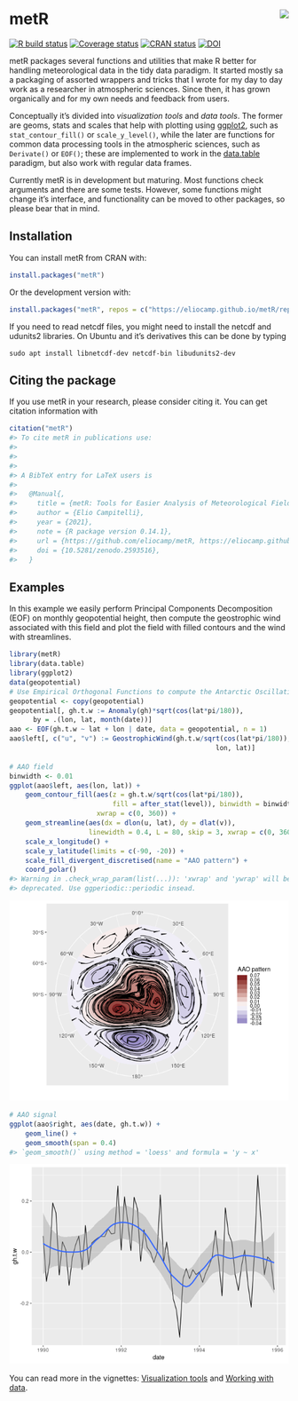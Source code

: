 
<!-- README.md is generated from README.Rmd. Please edit that file -->

# metR <img src="man/figures/logo.png" align="right"/>

[![R build
status](https://github.com/eliocamp/metR/workflows/R-CMD-check/badge.svg)](https://github.com/eliocamp/metR/actions)
[![Coverage
status](https://codecov.io/gh/eliocamp/metR/branch/master/graph/badge.svg?token=jVznWTMCpz)](https://app.codecov.io/gh/eliocamp/metR)
[![CRAN
status](http://www.r-pkg.org/badges/version/metR)](https://cran.r-project.org/package=metR)
[![DOI](https://zenodo.org/badge/96357263.svg)](https://zenodo.org/badge/latestdoi/96357263)

metR packages several functions and utilities that make R better for
handling meteorological data in the tidy data paradigm. It started
mostly sa a packaging of assorted wrappers and tricks that I wrote for
my day to day work as a researcher in atmospheric sciences. Since then,
it has grown organically and for my own needs and feedback from users.

Conceptually it’s divided into *visualization tools* and *data tools*.
The former are geoms, stats and scales that help with plotting using
[ggplot2](https://ggplot2.tidyverse.org/index.html), such as
`stat_contour_fill()` or `scale_y_level()`, while the later are
functions for common data processing tools in the atmospheric sciences,
such as `Derivate()` or `EOF()`; these are implemented to work in the
[data.table](https://github.com/Rdatatable/data.table/wiki) paradigm,
but also work with regular data frames.

Currently metR is in development but maturing. Most functions check
arguments and there are some tests. However, some functions might change
it’s interface, and functionality can be moved to other packages, so
please bear that in mind.

## Installation

You can install metR from CRAN with:

``` r
install.packages("metR")
```

Or the development version with:

``` r
install.packages("metR", repos = c("https://eliocamp.github.io/metR/repo", getOption("repos")))
```

If you need to read netcdf files, you might need to install the netcdf
and udunits2 libraries. On Ubuntu and it’s derivatives this can be done
by typing

    sudo apt install libnetcdf-dev netcdf-bin libudunits2-dev

## Citing the package

If you use metR in your research, please consider citing it. You can get
citation information with

``` r
citation("metR")
#> To cite metR in publications use:
#> 
#> 
#> 
#> A BibTeX entry for LaTeX users is
#> 
#>   @Manual{,
#>     title = {metR: Tools for Easier Analysis of Meteorological Fields},
#>     author = {Elio Campitelli},
#>     year = {2021},
#>     note = {R package version 0.14.1},
#>     url = {https://github.com/eliocamp/metR, https://eliocamp.github.io/metR/},
#>     doi = {10.5281/zenodo.2593516},
#>   }
```

## Examples

In this example we easily perform Principal Components Decomposition
(EOF) on monthly geopotential height, then compute the geostrophic wind
associated with this field and plot the field with filled contours and
the wind with streamlines.

``` r
library(metR)
library(data.table)
library(ggplot2)
data(geopotential)
# Use Empirical Orthogonal Functions to compute the Antarctic Oscillation
geopotential <- copy(geopotential)
geopotential[, gh.t.w := Anomaly(gh)*sqrt(cos(lat*pi/180)),
      by = .(lon, lat, month(date))]
aao <- EOF(gh.t.w ~ lat + lon | date, data = geopotential, n = 1)
aao$left[, c("u", "v") := GeostrophicWind(gh.t.w/sqrt(cos(lat*pi/180)), 
                                                    lon, lat)]

# AAO field
binwidth <- 0.01
ggplot(aao$left, aes(lon, lat)) +
    geom_contour_fill(aes(z = gh.t.w/sqrt(cos(lat*pi/180)), 
                          fill = after_stat(level)), binwidth = binwidth,
                      xwrap = c(0, 360)) +
    geom_streamline(aes(dx = dlon(u, lat), dy = dlat(v)),
                    linewidth = 0.4, L = 80, skip = 3, xwrap = c(0, 360)) +
    scale_x_longitude() +
    scale_y_latitude(limits = c(-90, -20)) +
    scale_fill_divergent_discretised(name = "AAO pattern") +
    coord_polar()
#> Warning in .check_wrap_param(list(...)): 'xwrap' and 'ywrap' will be
#> deprecated. Use ggperiodic::periodic insead.
```

![](man/figures/field-1.png)<!-- -->

``` r
# AAO signal
ggplot(aao$right, aes(date, gh.t.w)) +
    geom_line() +
    geom_smooth(span = 0.4)
#> `geom_smooth()` using method = 'loess' and formula = 'y ~ x'
```

![](man/figures/timeseries-1.png)<!-- -->

You can read more in the vignettes: [Visualization
tools](https://eliocamp.github.io/metR/articles/Visualization-tools.html)
and [Working with
data](https://eliocamp.github.io/metR/articles/Working-with-data.html).
